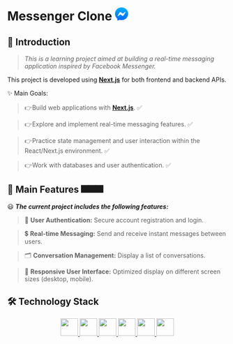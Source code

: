 # Messenger Clone   <img src="https://raw.githubusercontent.com/Phucmh98/clone-messenger/refs/heads/master/public/images/logo.png" width="30px" height="30px" alt="logo" class="image">  

## 🎯 Introduction

>_This is a learning project aimed at building a real-time messaging application inspired by Facebook Messenger._

This project is developed using [**Next.js**](https://nextjs.org/) for both frontend and backend APIs.

✨ Main Goals:

>👉Build web applications with [**Next.js**](https://nextjs.org/). ✅

>👉Explore and implement real-time messaging features. ✅

>👉Practice state management and user interaction within the React/Next.js environment. ✅

>👉Work with databases and user authentication. ✅

## 🌟 Main Features 🎆🎆🎆

😃 _**The current project includes the following features:**_

  >🥇 **User Authentication:** Secure account registration and login.

  >💲 **Real-time Messaging:** Send and receive instant messages between users.

  >🗂️ **Conversation Management:** Display a list of conversations.

  >🔦 **Responsive User Interface:** Optimized display on different screen sizes (desktop, mobile).

## 🛠️ Technology Stack
<p align="center">
  <a href="https://www.typescriptlang.org/">
    <img height="40" width="40" src="https://cdn.simpleicons.org/typescript/3178C6" />
  </a>

  <a href="(https://nextjs.org/)">
    <img height="40" width="40" src="https://cdn.simpleicons.org/nextdotjs/ffffff" />
  </a>

  <a href="(https://nextjs.org/)">
    <img height="40" width="40" src="https://cdn.simpleicons.org/tailwindcss/06B6D4" />
  </a>
  
  <a href="(https://www.prisma.io/)">
    <img height="40" width="40" src="https://cdn.simpleicons.org/prisma/2D3748" />
  </a>

  <a href="(https://www.mongodb.com/)">
    <img height="40" width="40" src="https://cdn.simpleicons.org/mongodb/47A248" />
  </a>

 <a href="(https://pusher.com/)">
  <img height="40" width="40" src="https://cdn.simpleicons.org/pusher/300D4F" />
</a>

</p>
